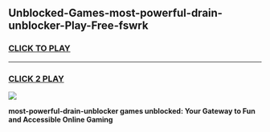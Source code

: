 
## Unblocked-Games-most-powerful-drain-unblocker-Play-Free-fswrk
<h3>
<a href="https://premium76.site?title=most-powerful-drain-unblocker&ref=20M">CLICK TO PLAY</a></h3>
<hr>

<h3>
<a href="https://premium76.site?title=most-powerful-drain-unblocker&ref=20M">CLICK 2 PLAY</a>
  
</h3>

<a href="https://premium76.site?title=most-powerful-drain-unblocker&ref=19M"><img src="https://clearcache.store/games.png"></a>


**most-powerful-drain-unblocker games unblocked: Your Gateway to Fun and Accessible Online Gaming**
